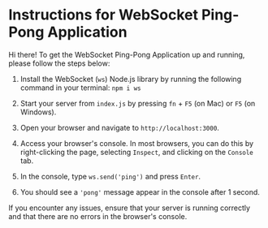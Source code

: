 # Instructions for WebSocket Ping-Pong Application

Hi there! To get the WebSocket Ping-Pong Application up and running, please follow the steps below:

1. Install the WebSocket (`ws`) Node.js library by running the following command in your terminal:
`npm i ws`

2. Start your server from `index.js` by pressing `fn` + `F5` (on Mac) or `F5` (on Windows).

3. Open your browser and navigate to `http://localhost:3000`.

4. Access your browser's console. In most browsers, you can do this by right-clicking the page, selecting `Inspect`, and clicking on the `Console` tab.

5. In the console, type `ws.send('ping')` and press `Enter`.

6. You should see a `'pong'` message appear in the console after 1 second.

If you encounter any issues, ensure that your server is running correctly and that there are no errors in the browser's console.